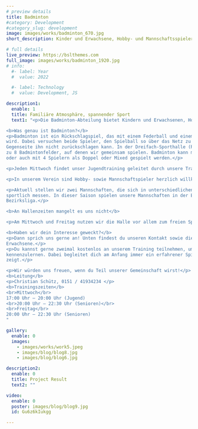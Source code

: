 ```yaml
---
# preview details
title: Badminton
#category: Development
#category_slug: development
image: images/works/badminton_670.jpg
short_description: Kinder und Erwachsene, Hobby- und Mannschaftsspieler können gemeinsam einen spannenden Sport ausüben.

# full details
live_preview: https://bslthemes.com
full_image: images/works/badminton_1920.jpg
# info:
  #- label: Year
  #  value: 2022

  #- label: Technology
  #  value: Development, JS

description1:
  enable: 1
  title: Familiäre Atmosphäre, spannender Sport
  text1: "<p>Die Badminton-Abteilung bietet Kindern und Erwachsenen, Hobby- und Mannschaftsspielern die Möglichkeit, in einer familiären Atmosphäre gemeinsam einen spannenden Sport auszuüben. Unsere Abteilung punktet neben dem Sport mit viel Geselligkeit in und außerhalb der Sporthalle. Bei uns steht neben dem sportlichen Erfolg die Gemeinschaft und vor allem der Spaß im Vordergrund.</p>

<b>Was genau ist Badminton?</b>
<p>Badminton ist ein Rückschlagspiel, das mit einem Federball und einem Badmintonschläger gespielt
wird. Dabei versuchen beide Spieler, den Spielball so über das Netz zu schlagen, dass die
Gegenseite ihn nicht zurückschlagen kann. In der Dreifach-Sporthalle (Raiffeisenhalle) haben wir bis
zu 8 Badmintonfelder, auf denen wir gemeinsam spielen. Badminton kann mit zwei Spielern als Einzel
oder auch mit 4 Spielern als Doppel oder Mixed gespielt werden.</p>

<p>Jeden Mittwoch findet unser Jugendtraining geleitet durch unsere Trainer Christina Deuter und Christian Schütz statt. Neben Lauf- und Schlagübungen steht der Spaß am Spiel in der Gruppe im Vordergrund.</p>

<p>In unserem Verein sind Hobby- sowie Mannschaftspieler herzlich willkommen!</p>

<p>Aktuell stellen wir zwei Mannschaften, die sich in unterschiedlichen Klassen mit anderen Mannschaften
sportlich messen. In dieser Saison spielen unsere Mannschaften in der Bezirksklasse sowie in der
Bezirksliga.</p>

<b>An Hallenzeiten mangelt es uns nicht</b>

<p>Am Mittwoch und Freitag nutzen wir die Halle vor allem zum freien Spiel. Dabei spielen Anfänger und erfahrene Spieler bunt gemischt miteinander.</p>

<b>Haben wir dein Interesse geweckt?</b>
<p>Dann sprich uns gerne an! Unten findest du unseren Kontakt sowie die Trainingszeiten für Kinder und
Erwachsene.</p>
<p>Du kannst gerne zweimal kostenlos an unserem Training teilnehmen, um uns und den Sport näher
kennenzulernen. Dabei begleitet dich am Anfang immer ein erfahrener Spieler, der dir die Grundlagen
zeigt.</p>

<p>Wir würden uns freuen, wenn du Teil unserer Gemeinschaft wirst!</p>
<b>Leitung</b>
<p>Christian Schütz, 0151 / 41934234 </p>
<b>Trainingszeiten</b>
<br>Mittwoch</br>
17:00 Uhr – 20:00 Uhr (Jugend)
<br>20:00 Uhr – 22:30 Uhr (Senioren)</br>
<br>Freitag</br>
20:00 Uhr – 22:30 Uhr (Senioren)
"

gallery:
  enable: 0
  images:
    - images/works/work5.jpeg
    - images/blog/blog8.jpg
    - images/blog/blog6.jpg

description2:
  enable: 0
  title: Project Result
  text2: ""

video:
  enable: 0
  poster: images/blog/blog9.jpg
  id: Gu6z6kIukgg

---
```

